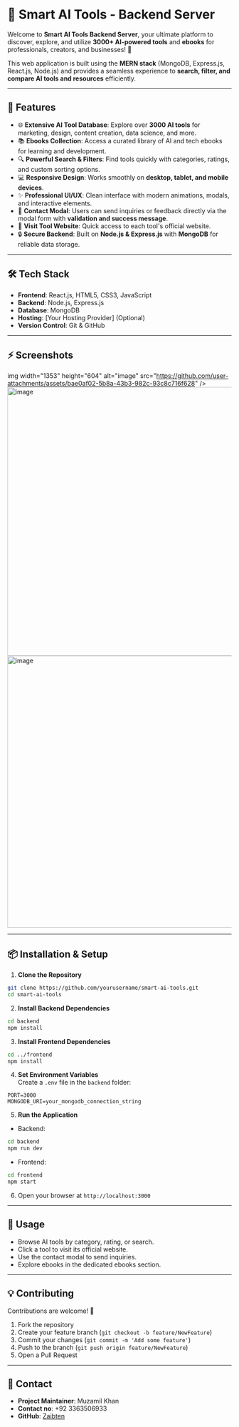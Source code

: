 # 🚀 Smart AI Tools - Backend Server

Welcome to **Smart AI Tools Backend Server**, your ultimate platform to discover, explore, and utilize **3000+ AI-powered tools** and **ebooks** for professionals, creators, and businesses! 🌟  

This web application is built using the **MERN stack** (MongoDB, Express.js, React.js, Node.js) and provides a seamless experience to **search, filter, and compare AI tools and resources** efficiently.  

---

## 📌 Features

- 🌐 **Extensive AI Tool Database**: Explore over **3000 AI tools** for marketing, design, content creation, data science, and more.  
- 📚 **Ebooks Collection**: Access a curated library of AI and tech ebooks for learning and development.  
- 🔍 **Powerful Search & Filters**: Find tools quickly with categories, ratings, and custom sorting options.  
- 💻 **Responsive Design**: Works smoothly on **desktop, tablet, and mobile devices**.  
- ✨ **Professional UI/UX**: Clean interface with modern animations, modals, and interactive elements.  
- 📧 **Contact Modal**: Users can send inquiries or feedback directly via the modal form with **validation and success message**.  
- 🔗 **Visit Tool Website**: Quick access to each tool's official website.  
- 🔒 **Secure Backend**: Built on **Node.js & Express.js** with **MongoDB** for reliable data storage.  

---

## 🛠 Tech Stack

- **Frontend**: React.js, HTML5, CSS3, JavaScript  
- **Backend**: Node.js, Express.js  
- **Database**: MongoDB  
- **Hosting**: [Your Hosting Provider] (Optional)  
- **Version Control**: Git & GitHub  

---

## ⚡ Screenshots

img width="1353" height="604" alt="image" src="https://github.com/user-attachments/assets/bae0af02-5b8a-43b3-982c-93c8c716f628" />
<img width="1350" height="603" alt="image" src="https://github.com/user-attachments/assets/6c79c404-b6df-44f0-a81a-c9d7570ca651" />
<img width="1349" height="610" alt="image" src="https://github.com/user-attachments/assets/7707e911-37d3-4c89-a217-c5fa53e8c9fc" />

---

## 📦 Installation & Setup

1. **Clone the Repository**  
```bash
git clone https://github.com/yourusername/smart-ai-tools.git
cd smart-ai-tools
```

2. **Install Backend Dependencies**  
```bash
cd backend
npm install
```

3. **Install Frontend Dependencies**  
```bash
cd ../frontend
npm install
```

4. **Set Environment Variables**  
Create a `.env` file in the `backend` folder:
```
PORT=3000
MONGODB_URI=your_mongodb_connection_string
```

5. **Run the Application**  
- Backend:  
```bash
cd backend
npm run dev
```
- Frontend:  
```bash
cd frontend
npm start
```

6. Open your browser at `http://localhost:3000`  

---

## 🎯 Usage

- Browse AI tools by category, rating, or search.  
- Click a tool to visit its official website.  
- Use the contact modal to send inquiries.  
- Explore ebooks in the dedicated ebooks section.  

---

## 💡 Contributing

Contributions are welcome! 🙌  
1. Fork the repository  
2. Create your feature branch (`git checkout -b feature/NewFeature`)  
3. Commit your changes (`git commit -m 'Add some feature'`)  
4. Push to the branch (`git push origin feature/NewFeature`)  
5. Open a Pull Request  

---

## 🤝 Contact

- **Project Maintainer**: Muzamil Khan 
- **Contact no**: +92 3363506933  
- **GitHub**: [Zaibten](https://github.com/Zaibten)

